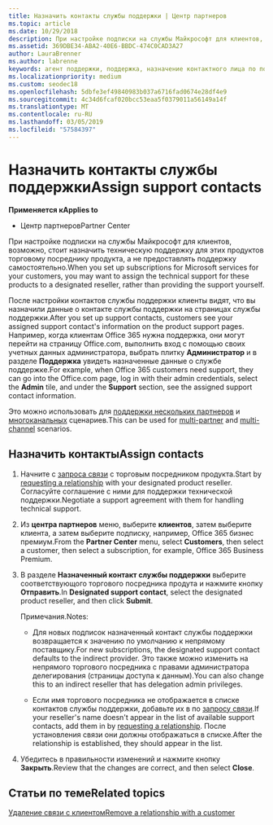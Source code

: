 ```yaml
---
title: Назначить контакты службы поддержки | Центр партнеров
ms.topic: article
ms.date: 10/29/2018
description: При настройке подписки на службы Майкрософт для клиентов, возможно, стоит назначить техническую поддержку для этих продуктов торговому посреднику продукта, а не предоставлять поддержку самостоятельно.
ms.assetid: 369DBE34-ABA2-40E6-BBDC-474C0CAD3A27
author: LauraBrenner
ms.author: labrenne
keywords: агент поддержки, поддержка, назначение контактного лица по поддержке, назначенное контактное лицо из службы поддержки
ms.localizationpriority: medium
ms.custom: seodec18
ms.openlocfilehash: 5dbfe3ef49840983b037a6716fad0674e28df4e9
ms.sourcegitcommit: 4c34d6fcaf020bcc53eaa5f0379011a56149a14f
ms.translationtype: MT
ms.contentlocale: ru-RU
ms.lasthandoff: 03/05/2019
ms.locfileid: "57584397"
---
```

# <a name="assign-support-contacts"></a><span data-ttu-id="573b7-104">Назначить контакты службы поддержки</span><span class="sxs-lookup"><span data-stu-id="573b7-104">Assign support contacts</span></span>

<span data-ttu-id="573b7-105">**Применяется к**</span><span class="sxs-lookup"><span data-stu-id="573b7-105">**Applies to**</span></span>

-  <span data-ttu-id="573b7-106">Центр партнеров</span><span class="sxs-lookup"><span data-stu-id="573b7-106">Partner Center</span></span>

<span data-ttu-id="573b7-107">При настройке подписки на службы Майкрософт для клиентов, возможно, стоит назначить техническую поддержку для этих продуктов торговому посреднику продукта, а не предоставлять поддержку самостоятельно.</span><span class="sxs-lookup"><span data-stu-id="573b7-107">When you set up subscriptions for Microsoft services for your customers, you may want to assign the technical support for these products to a designated reseller, rather than providing the support yourself.</span></span>

<span data-ttu-id="573b7-108">После настройки контактов службы поддержки клиенты видят, что вы назначили данные о контакте службы поддержки на страницах службы поддержки.</span><span class="sxs-lookup"><span data-stu-id="573b7-108">After you set up support contacts, customers see your assigned support contact's information on the product support pages.</span></span> <span data-ttu-id="573b7-109">Например, когда клиентам Office 365 нужна поддержка, они могут перейти на страницу Office.com, выполнить вход с помощью своих учетных данных администратора, выбрать плитку **Администратор** и в разделе **Поддержка** увидеть назначенные данные о службе поддержке.</span><span class="sxs-lookup"><span data-stu-id="573b7-109">For example, when Office 365 customers need support, they can go into the Office.com page, log in with their admin credentials, select the **Admin** tile, and under the **Support** section, see the assigned support contact information.</span></span>

<span data-ttu-id="573b7-110">Это можно использовать для [поддержки нескольких партнеров](multipartner.md) и [многоканальных](multichannel.md) сценариев.</span><span class="sxs-lookup"><span data-stu-id="573b7-110">This can be used for [multi-partner](multipartner.md) and [multi-channel](multichannel.md) scenarios.</span></span> 

<a href="" id="assigncontacts"></a>
## <a name="assign-contacts"></a><span data-ttu-id="573b7-111">Назначить контакты</span><span class="sxs-lookup"><span data-stu-id="573b7-111">Assign contacts</span></span>

1.  <span data-ttu-id="573b7-112">Начните с [запроса связи](request-a-relationship-with-a-customer.md) с торговым посредником продукта.</span><span class="sxs-lookup"><span data-stu-id="573b7-112">Start by [requesting a relationship](request-a-relationship-with-a-customer.md) with your designated product reseller.</span></span> <span data-ttu-id="573b7-113">Согласуйте соглашение с ними для поддержки технической поддержки.</span><span class="sxs-lookup"><span data-stu-id="573b7-113">Negotiate a support agreement with them for handling technical support.</span></span>

2.  <span data-ttu-id="573b7-114">Из **центра партнеров** меню, выберите **клиентов**, затем выберите клиента, а затем выберите подписку, например, Office 365 бизнес премиум.</span><span class="sxs-lookup"><span data-stu-id="573b7-114">From the **Partner Center** menu, select **Customers**, then select a customer, then select a subscription, for example, Office 365 Business Premium.</span></span>

3.  <span data-ttu-id="573b7-115">В разделе **Назначенный контакт службы поддержки** выберите соответствующого торгового посредника продута и нажмите кнопку **Отправить**.</span><span class="sxs-lookup"><span data-stu-id="573b7-115">In  **Designated support contact**, select the designated product reseller, and then click **Submit**.</span></span> 

    <span data-ttu-id="573b7-116">Примечания.</span><span class="sxs-lookup"><span data-stu-id="573b7-116">Notes:</span></span> 
    
    *  <span data-ttu-id="573b7-117">Для новых подписок назначенный контакт службы поддержки возвращается к значению по умолчанию к непрямому поставщику.</span><span class="sxs-lookup"><span data-stu-id="573b7-117">For new subscriptions, the designated support contact defaults to the indirect provider.</span></span> <span data-ttu-id="573b7-118">Это также можно изменить на непрямого торгового посредника с правами администратора делегирования (страницы доступа к данным).</span><span class="sxs-lookup"><span data-stu-id="573b7-118">You can also change this to an indirect reseller that has delegation admin privileges.</span></span>
    
    *  <span data-ttu-id="573b7-119">Если имя торгового посредника не отображается в списке контактов службы поддержки, добавьте их в по [запросу связи](request-a-relationship-with-a-customer.md).</span><span class="sxs-lookup"><span data-stu-id="573b7-119">If your reseller's name doesn't appear in the list of available support contacts, add them in by [requesting a relationship](request-a-relationship-with-a-customer.md).</span></span> <span data-ttu-id="573b7-120">После установления связи они должны отображаться в списке.</span><span class="sxs-lookup"><span data-stu-id="573b7-120">After the relationship is established, they should appear in the list.</span></span>  

4.  <span data-ttu-id="573b7-121">Убедитесь в правильности изменений и нажмите кнопку **Закрыть**.</span><span class="sxs-lookup"><span data-stu-id="573b7-121">Review that the changes are correct, and then select **Close**.</span></span>

## <a name="related-topics"></a><span data-ttu-id="573b7-122">Статьи по теме</span><span class="sxs-lookup"><span data-stu-id="573b7-122">Related topics</span></span>

[<span data-ttu-id="573b7-123">Удаление связи с клиентом</span><span class="sxs-lookup"><span data-stu-id="573b7-123">Remove a relationship with a customer</span></span>](remove-a-relationship.md)